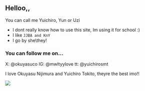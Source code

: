## Helloo,,
You can call me Yuichiro, Yun or Uzi
- I dont really know how to use this site, Im using it for school :)
- I like `JJBA and KnY`
- I go by she\they!

### You can follow me on...
X: @okuyasuco
IG: @mwltyylove
tt: @yuichirosmt

I love Okuyasu Nijimura and Yuichiro Tokito, theyre the best imo!!

![](https://tenor.com/pt-BR/view/muichiro-gif-16923511670193404571)

